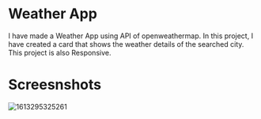 # Weather App

I have made a Weather App using API of openweathermap. In this project, I have created a card that shows the weather details of the searched city. This project is also Responsive.

# Screesnshots

![1613295325261](https://user-images.githubusercontent.com/83536592/117049575-b662e480-ad2d-11eb-9d7b-61b4d7ef78b0.jpg)
